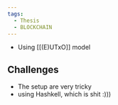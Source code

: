 ```yaml
---
tags:
  - Thesis
  - BLOCKCHAIN
---
```

* Using [[(E)UTxO]] model
## Challenges
* The setup are very tricky
* using Hashkell, which is shit :)))
